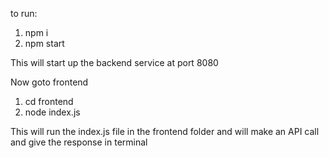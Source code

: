 to run:

1. npm i
2. npm start

This will start up the backend service at port 8080

Now goto frontend

1. cd frontend
2. node index.js

This will run the index.js file in the frontend folder and will make an API call and give the response in terminal
